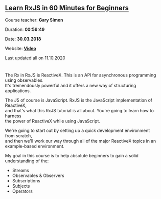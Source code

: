 ## [Learn RxJS in 60 Minutes for Beginners](https://www.youtube.com/watch?v=PhggNGsSQyg&t=552s)

Course teacher: **Gary Simon**

Duration: **00:59:49**

Date: **30.03.2018**

Website: **[Video](https://coursetro.com/courses/25/A-Comprehensive-RxJS-Tutorial---Learn-ReactiveX-for-JavaScript-)**

Last updated all on 11.10.2020

#
The Rx in RxJS is ReactiveX. This is an API for asynchronous programming using observables. <br>
It's tremendously powerful and it offers a new way of structuring applications.

The JS of course is JavaScript. RxJS is the JavaScript implementation of ReactiveX, <br>
and that's what this RxJS tutorial is all about. You're going to learn how to harness <br>
the power of ReactiveX while using JavaScript.

We're going to start out by setting up a quick development environment from scratch, <br>
and then we'll work our way through all of the major ReactiveX topics in an example-based environment. <br>

My goal in this course is to help absolute beginners to gain a solid understanding of the:

- Streams
- Observables & Observers
- Subscriptions
- Subjects
- Operators

